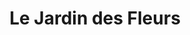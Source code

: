 ---
title: "Le Jardin des Fleurs"
url: /saint-martin-au-laert/le-jardin-des-fleurs/
shop: fleuriste
---